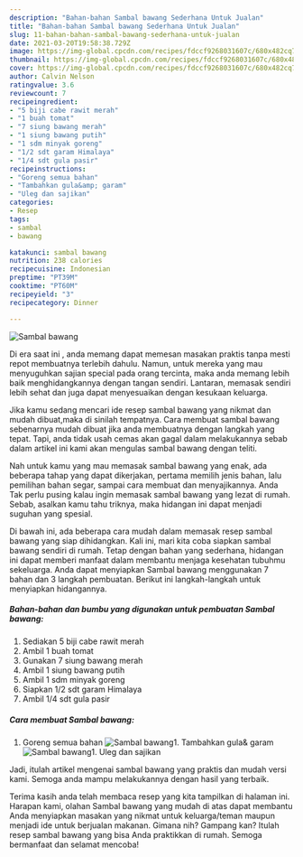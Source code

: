 ```yaml
---
description: "Bahan-bahan Sambal bawang Sederhana Untuk Jualan"
title: "Bahan-bahan Sambal bawang Sederhana Untuk Jualan"
slug: 11-bahan-bahan-sambal-bawang-sederhana-untuk-jualan
date: 2021-03-20T19:58:38.729Z
image: https://img-global.cpcdn.com/recipes/fdccf9268031607c/680x482cq70/sambal-bawang-foto-resep-utama.jpg
thumbnail: https://img-global.cpcdn.com/recipes/fdccf9268031607c/680x482cq70/sambal-bawang-foto-resep-utama.jpg
cover: https://img-global.cpcdn.com/recipes/fdccf9268031607c/680x482cq70/sambal-bawang-foto-resep-utama.jpg
author: Calvin Nelson
ratingvalue: 3.6
reviewcount: 7
recipeingredient:
- "5 biji cabe rawit merah"
- "1 buah tomat"
- "7 siung bawang merah"
- "1 siung bawang putih"
- "1 sdm minyak goreng"
- "1/2 sdt garam Himalaya"
- "1/4 sdt gula pasir"
recipeinstructions:
- "Goreng semua bahan"
- "Tambahkan gula&amp; garam"
- "Uleg dan sajikan"
categories:
- Resep
tags:
- sambal
- bawang

katakunci: sambal bawang 
nutrition: 238 calories
recipecuisine: Indonesian
preptime: "PT39M"
cooktime: "PT60M"
recipeyield: "3"
recipecategory: Dinner

---
```



![Sambal bawang](https://img-global.cpcdn.com/recipes/fdccf9268031607c/680x482cq70/sambal-bawang-foto-resep-utama.jpg)

Di era  saat ini , anda memang dapat memesan masakan praktis tanpa mesti repot membuatnya terlebih dahulu. Namun, untuk mereka yang mau menyuguhkan sajian special pada orang tercinta, maka anda memang lebih baik menghidangkannya dengan tangan sendiri. Lantaran, memasak sendiri lebih sehat dan juga dapat menyesuaikan dengan kesukaan keluarga.

Jika kamu sedang mencari ide resep sambal bawang yang nikmat dan mudah dibuat,maka di sinilah tempatnya. Cara membuat sambal bawang  sebenarnya mudah dibuat jika anda membuatnya dengan langkah yang tepat. Tapi, anda tidak usah cemas akan gagal dalam melakukannya 
sebab dalam artikel ini kami akan mengulas sambal bawang dengan teliti.  



Nah untuk kamu yang mau memasak sambal bawang yang enak, ada beberapa tahap yang dapat dikerjakan, pertama memilih jenis bahan, lalu pemilihan bahan segar, sampai cara membuat dan menyajikannya. Anda Tak perlu pusing kalau ingin memasak sambal bawang yang lezat di rumah. Sebab, asalkan kamu  tahu triknya, maka hidangan ini dapat menjadi suguhan yang spesial.

Di bawah ini, ada beberapa cara mudah dalam memasak resep sambal bawang yang siap dihidangkan. Kali ini, mari kita coba siapkan sambal bawang sendiri di rumah. Tetap dengan bahan yang sederhana, hidangan ini dapat memberi manfaat dalam membantu menjaga kesehatan tubuhmu sekeluarga. Anda dapat menyiapkan Sambal bawang menggunakan 7 bahan dan 3 langkah pembuatan. Berikut ini langkah-langkah untuk menyiapkan hidangannya.

<!--inarticleads1-->

##### Bahan-bahan dan bumbu yang digunakan untuk pembuatan Sambal bawang:

1. Sediakan 5 biji cabe rawit merah
1. Ambil 1 buah tomat
1. Gunakan 7 siung bawang merah
1. Ambil 1 siung bawang putih
1. Ambil 1 sdm minyak goreng
1. Siapkan 1/2 sdt garam Himalaya
1. Ambil 1/4 sdt gula pasir




<!--inarticleads2-->

##### Cara membuat Sambal bawang:

1. Goreng semua bahan
<img src="https://img-global.cpcdn.com/steps/e6c91392fd2ac12b/160x128cq70/sambal-bawang-langkah-memasak-1-foto.jpg" alt="Sambal bawang">1. Tambahkan gula&amp; garam
<img src="https://img-global.cpcdn.com/steps/e71b2e7590bf4a6f/160x128cq70/sambal-bawang-langkah-memasak-2-foto.jpg" alt="Sambal bawang">1. Uleg dan sajikan




Jadi, itulah artikel mengenai  sambal bawang  yang praktis dan mudah versi kami. Semoga anda mampu melakukannya dengan hasil yang terbaik. 

Terima kasih anda telah membaca resep yang kita tampilkan di halaman ini. Harapan kami, olahan  Sambal bawang yang mudah di atas dapat membantu Anda menyiapkan masakan yang nikmat untuk keluarga/teman maupun menjadi ide untuk berjualan makanan. Gimana nih? Gampang kan? Itulah resep sambal bawang yang bisa Anda praktikkan di rumah. Semoga bermanfaat dan selamat mencoba!

